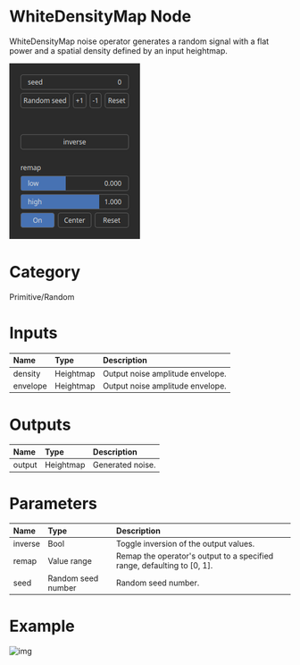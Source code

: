 
WhiteDensityMap Node
====================


WhiteDensityMap noise operator generates a random signal with a flat power and a spatial density defined by an input heightmap.



![img](../../images/nodes/WhiteDensityMap_settings.png)


# Category


Primitive/Random
# Inputs

|Name|Type|Description|
| :--- | :--- | :--- |
|density|Heightmap|Output noise amplitude envelope.|
|envelope|Heightmap|Output noise amplitude envelope.|

# Outputs

|Name|Type|Description|
| :--- | :--- | :--- |
|output|Heightmap|Generated noise.|

# Parameters

|Name|Type|Description|
| :--- | :--- | :--- |
|inverse|Bool|Toggle inversion of the output values.|
|remap|Value range|Remap the operator's output to a specified range, defaulting to [0, 1].|
|seed|Random seed number|Random seed number.|

# Example


![img](../../images/nodes/WhiteDensityMap.png)

